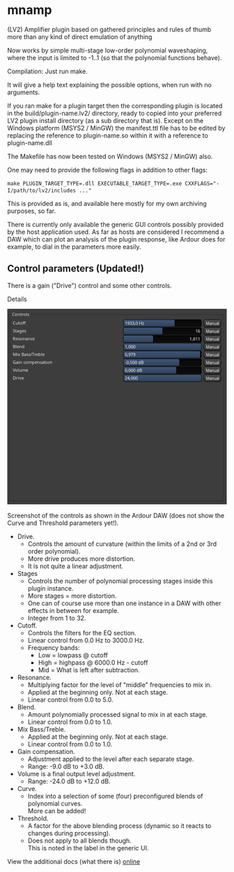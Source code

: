 # mnamp
(LV2) Amplifier plugin based on gathered principles and rules of thumb more than any kind of direct emulation of anything

Now works by simple multi-stage low-order polynomial waveshaping, where the input is limited to -1..1 (so that the polynomial functions behave).

Compilation:
Just run make.

It will give a help text explaining the possible options, when run with no arguments.

If you ran make for a plugin target then the corresponding plugin is located in the build/plugin-name.lv2/ directory, ready to copied into your preferred LV2 plugin install directory (as a sub directory that is).
Except on the Windows platform (MSYS2 / MinGW) the manifest.ttl file has to be edited by replacing the reference to plugin-name.so within it with a reference to plugin-name.dll

The Makefile has now been tested on Windows (MSYS2 / MinGW) also.

One may need to provide the following flags in addition to other flags:

    make PLUGIN_TARGET_TYPE=.dll EXECUTABLE_TARGET_TYPE=.exe CXXFLAGS="-I/path/to/lv2/includes ..."


This is provided as is, and available here mostly for my own archiving purposes, so far.

There is currently only available the generic GUI controls possibly provided by the host application used. As far as hosts are considered I recommend a DAW which can plot an analysis of the plugin response, like Ardour does for example, to dial in the parameters more easily.


Control parameters (Updated!)
-----------------------------------------------------------

There is a gain ("Drive") control and some other controls.

Details

![](docs/mnamp-controls-cropped.png)

Screenshot of the controls as shown in the Ardour DAW (does not show the Curve and Threshold parameters yet!).


  * Drive.
    * Controls the amount of curvature (within the limits of a 2nd or 3rd order polynomial).
    * More drive produces more distortion.
    * It is not quite a linear adjustment.
  * Stages
    * Controls the number of polynomial processing stages inside this plugin instance.
    * More stages = more distortion.
    * One can of course use more than one instance in a DAW with other effects in between for example.
    * Integer from 1 to 32.
  * Cutoff.
    * Controls the filters for the EQ section.
    * Linear control from 0.0 Hz to 3000.0 Hz.
    * Frequency bands:
      * Low = lowpass @ cutoff
      * High = highpass @ 6000.0 Hz - cutoff
      * Mid = What is left after subtraction.
  * Resonance.
    * Multiplying factor for the level of "middle" frequencies to mix in.
    * Applied at the beginning only. Not at each stage.
    * Linear control from 0.0 to 5.0.
  * Blend.
    * Amount polynomially processed signal to mix in at each stage.
    * Linear control from 0.0 to 1.0.
  * Mix Bass/Treble.
    * Applied at the beginning only. Not at each stage.
    * Linear control from 0.0 to 1.0.
  * Gain compensation.
    * Adjustment applied to the level after each separate stage.
    * Range: -9.0 dB to +3.0 dB.
  * Volume is a final output level adjustment.
    * Range: -24.0 dB to +12.0 dB.
  * Curve.
    * Index into a selection of some (four) preconfigured blends of polynomial curves.   
    More can be added!
  * Threshold.
    * A factor for the above blending process (dynamic so it reacts to changes during processing).
    * Does not apply to all blends though.   
    This is noted in the label in the generic UI.

View the additional docs (what there is) <a href="https://omnp.github.io/mnamp">online</a>

